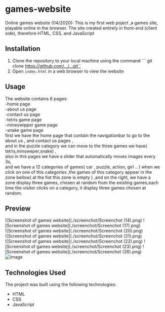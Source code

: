 # games-website
Online games website (04/2020):    This is my first web poject ,a games site, playable online in the browser. The site created entirely in front-end (client side), therefore HTML, CSS, and JavaScript
## Installation
1. Clone the repository to your local machine using the command ``` git clone https://github.com/.../...git``
2. Open ```index.html``` in a web browser to view the website

## Usage 
The website contains 6 pages:  
-home page   
-about us page   
-contact us page  
-tetris game page   
-mineswipper game page  
-snake game page    
first we have the home page that contain the navigationbar to go to the about us , and contact us pages ,   
and in the puzzle category we can move to the three games we have( tetris,minsweper,snake) ,  
also in this pages we have a slider that automatically moves images every 3s,  
and we have a 12 categories of games( car , puzzle, action, girl .. ) when we click on one of this categories ,the games of this category appear in the zone bellow( at the fist this zone is empty ) ,and on the right, we have a zone display three games, chosen at random from the existing games,each time the visitor clicks on a category, it display three games chosen at random.  

## Preview
![Screenshot of games website](./screenchot/Screenchot (14).png)
![Screenshot of games website](./screenchot/Screenchot (17).png)  
![Screenshot of games website](./screenchot/Screenchot (20).png)  
![Screenshot of games website](./screenchot/Screenchot (21).png)  
![Screenshot of games website](./screenchot/Screenchot (22).png) 
![Screenshot of games website](./screenchot/Screenchot (23).png) 
![Screenshot of games website](./screenchot/Screenchot (26).png)  
![image](https://github.com/Siloya/games-website/assets/111832256/97e87fa1-f2f5-4a70-9ac2-72bdbb08b5d2)

## Technologies Used
The project was built using the following technologies:
- HTML
- CSS
- JavaScript
